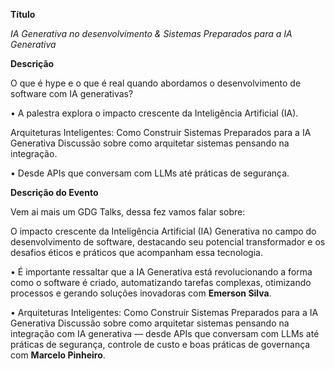 **Título**

_IA Generativa no desenvolvimento & Sistemas Preparados para a IA Generativa_


**Descrição**

O que é hype e o que é real quando abordamos o desenvolvimento de software com IA generativas?

• A palestra explora o impacto crescente da  Inteligência Artificial (IA).

Arquiteturas Inteligentes: Como Construir Sistemas Preparados para a IA Generativa Discussão sobre como arquitetar sistemas pensando na integração.

• Desde APIs que conversam com LLMs até práticas de segurança.


**Descrição do Evento**

Vem ai mais um GDG Talks, dessa fez vamos falar sobre:

O impacto crescente da Inteligência Artificial (IA) Generativa no campo do desenvolvimento de software, destacando seu potencial transformador e os desafios éticos e práticos que acompanham essa tecnologia.

• ⁠É importante ressaltar que a IA Generativa está revolucionando a forma como o software é criado, automatizando tarefas complexas, otimizando processos e gerando soluções inovadoras com **Emerson Silva**.

• Arquiteturas Inteligentes: Como Construir Sistemas Preparados para a IA Generativa Discussão sobre como arquitetar sistemas pensando na integração com IA generativa — desde APIs que conversam com LLMs até práticas de segurança, controle de custo e boas práticas de governança com **Marcelo Pinheiro**. 
